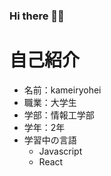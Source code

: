 ### Hi there 👻👻


# 自己紹介
* 名前：kameiryohei
* 職業：大学生
* 学部：情報工学部
* 学年：2年
* 学習中の言語
    * Javascript
    * React
